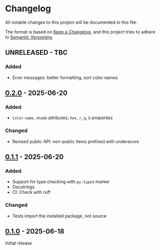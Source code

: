 # Changelog

All notable changes to this project will be documented in this file.

The format is based on [Keep a Changelog](https://keepachangelog.com/en/1.1.0/),
and this project tries to adhere to [Semantic Versioning](https://semver.org/spec/v2.0.0.html).


## UNRELEASED - TBC

### Added

-  Error messages: better formatting, sort color names


## [0.2.0] - 2025-06-20

### Added

-  `Color` `name`, `shade` attributes; `hex`, `r`, `g`, `b` properties 

### Changed

- Revised public API: non-public items prefixed with underscore 


## [0.1.1] - 2025-06-20

### Added

- Support for type checking with `py.typed` marker
- Docstrings
- CI: Check with ruff

### Changed

- Tests import the installed package, not source


## [0.1.0] - 2025-06-18

Initial release


[0.2.0]: https://github.com/elliot-100/material-2014-colors/compare/v0.1.1...v0.2.0
[0.1.1]: https://github.com/elliot-100/material-2014-colors/compare/v0.1.0...v0.1.1
[0.1.0]: https://github.com/elliot-100/material-2014-colors/releases/tag/v0.1.0